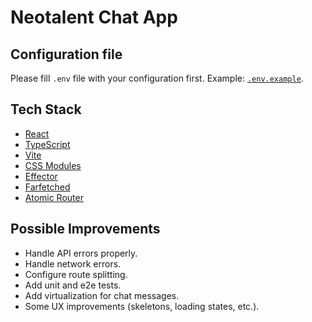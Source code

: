 # Neotalent Chat App

## Configuration file

Please fill `.env` file with your configuration first. Example: [`.env.example`](.env.example).

## Tech Stack

- [React](https://react.dev/)
- [TypeScript](https://www.typescriptlang.org/)
- [Vite](https://vite.dev/)
- [CSS Modules](https://github.com/css-modules/css-modules)
- [Effector](https://effector.dev/)
- [Farfetched](https://ff.effector.dev/)
- [Atomic Router](https://atomic-router.github.io/)

## Possible Improvements

- Handle API errors properly.
- Handle network errors.
- Configure route splitting.
- Add unit and e2e tests.
- Add virtualization for chat messages.
- Some UX improvements (skeletons, loading states, etc.).
